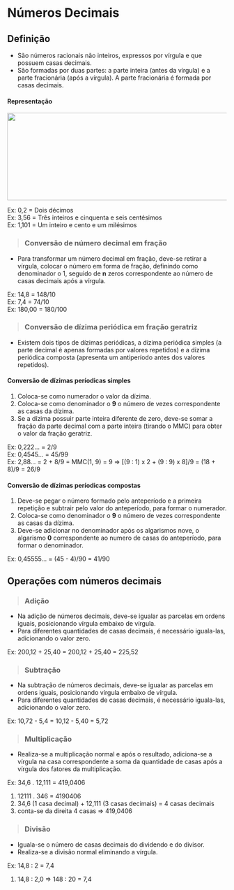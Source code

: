 # Números Decimais

## Definição
* São números racionais não inteiros, expressos por vírgula e que possuem casas decimais.
* São formadas por duas partes: a parte inteira (antes da vírgula) e a parte fracionária (após a vírgula). A parte fracionária é formada por casas decimais.

#### Representação

<div style="display:inline_block">
   <img height="200" width="700" src="../../img/numero-decimal.png">
</di>

<br>

Ex: 0,2 = Dois décimos    
Ex: 3,56 = Três inteiros e cinquenta e seis centésimos    
Ex: 1,101 = Um inteiro e cento e um milésimos  

> ### Conversão de número decimal em fração
* Para transformar um número decimal em fração, deve-se retirar a vírgula, colocar o número em forma de fração, definindo como denominador o 1, seguido de **n** zeros correspondente ao número de casas decimais após a vírgula.

Ex: 14,8 = 148/10  
Ex: 7,4 = 74/10     
Ex: 180,00 = 180/100    

> ### Conversão de dízima periódica em fração geratriz
* Existem dois tipos de dízimas periódicas, a dízima periódica simples (a parte decimal é apenas formadas por valores repetidos) e a dízima periódica composta (apresenta um antiperíodo antes dos valores repetidos).

#### Conversão de dízimas períodicas simples
1. Coloca-se como numerador o valor da dízima.
2. Coloca-se como denominador o **9** o número de vezes correspondente as casas da dízima.
3. Se a dízima possuir parte inteira diferente de zero, deve-se somar a fração da parte decimal com a parte inteira (tirando o MMC) para obter o valor da fração geratriz.

Ex: 0,222... = 2/9    
Ex: 0,4545... = 45/99  
Ex: 2,88... = 2 + 8/9 = MMC(1, 9) = 9 => [(9 : 1) x 2 + (9 : 9) x 8]/9 = (18 + 8)/9 = 26/9  

#### Conversão de dízimas períodicas compostas
1. Deve-se pegar o número formado pelo anteperíodo e a primeira repetição e subtrair pelo valor do anteperíodo, para formar o numerador.
2. Coloca-se como denominador o **9** o número de vezes correspondente as casas da dízima.
3. Deve-se adicionar no denominador após os algarismos nove, o algarismo **0** correspondente ao numero de casas do anteperíodo, para formar o denominador.

Ex: 0,45555... = (45 - 4)/90 = 41/90

## Operações com números decimais

> ### Adição
* Na adição de números decimais, deve-se igualar as parcelas em ordens iguais, posicionando vírgula embaixo de vírgula.
* Para diferentes quantidades de casas decimais, é necessário iguala-las, adicionando o valor zero.

Ex: 200,12 + 25,40 =  200,12 + 25,40 = 225,52

> ### Subtração
* Na subtração de números decimais, deve-se igualar as parcelas em ordens iguais, posicionando vírgula embaixo de vírgula.
* Para diferentes quantidades de casas decimais, é necessário iguala-las, adicionando o valor zero.

Ex: 10,72 - 5,4 =  10,12 - 5,40 = 5,72

> ### Multiplicação
* Realiza-se a multiplicação normal e após o resultado, adiciona-se a vírgula na casa correspondente a soma da quantidade de casas após a vírgula dos fatores da multiplicação.

Ex: 34,6 . 12,111 = 419,0406  
1. 12111 . 346 = 4190406     
2. 34,6 (1 casa decimal) + 12,111 (3 casas decimais) = 4 casas decimais  
3. conta-se da direita 4 casas => 419,0406

> ### Divisão
* Iguala-se o número de casas decimais do dividendo e do divisor.
* Realiza-se a divisão normal eliminando a vírgula.

Ex: 14,8 : 2 = 7,4  
1. 14,8 : 2,0 => 148 : 20 = 7,4
